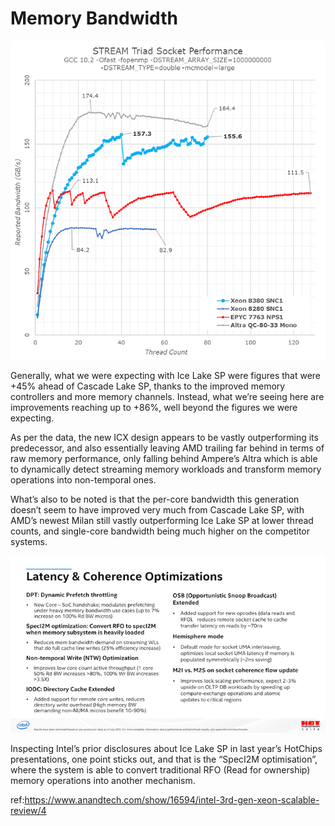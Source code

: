 # Memory Bandwidth





![1705907451007](image/4/1705907451007.png)

Generally, what we were expecting with Ice Lake SP were figures that were +45% ahead of Cascade Lake SP, thanks to the improved memory controllers and more memory channels. Instead, what we’re seeing here are improvements reaching up to +86%, well beyond the figures we were expecting.

As per the data, the new ICX design appears to be vastly outperforming its predecessor, and also essentially leaving AMD trailing far behind in terms of raw memory performance, only falling behind Ampere’s Altra which is able to dynamically detect streaming memory workloads and transform memory operations into non-temporal ones.

What’s also to be noted is that the per-core bandwidth this generation doesn’t seem to have improved very much from Cascade Lake SP, with AMD’s newest Milan still vastly outperforming Ice Lake SP at lower thread counts, and single-core bandwidth being much higher on the competitor systems.


![1705908512308](image/4/1705908512308.png)

Inspecting Intel’s prior disclosures about Ice Lake SP in last year’s HotChips presentations, one point sticks out, and that is the “SpecI2M optimisation”, where the system is able to convert traditional RFO (Read for ownership) memory operations into another mechanism.


ref:https://www.anandtech.com/show/16594/intel-3rd-gen-xeon-scalable-review/4